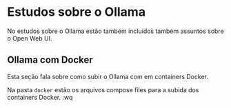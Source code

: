 # Estudos sobre o Ollama

No estudos sobre o Ollama estão também incluídos também assuntos sobre o Open Web UI.

## Ollama com Docker

Esta seção fala sobre como subir o Ollama com em containers Docker.

Na pasta <code>docker</code> estão os arquivos compose files para a subida dos containers Docker.
:wq
